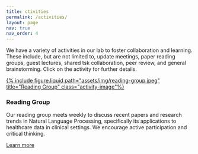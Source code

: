```yaml
---
title: ctivities
permalink: /activities/
layout: page
nav: true
nav_order: 4
---
```


We have a variety of activities in our lab to foster collaboration and learning. These include, but are not limited to, update meetings, paper reading groups, guest lectures, shared tsk collaboration, peer review, and general brainstorming. Click on the activity for further details.

<div class="activity">
  <a href="/meetings/"> 
    {% include figure.liquid path="assets/img/reading-group.jpeg" title="Reading Group" class="activity-image"%}
    <!-- <img src="assets/img/reading-group.jpeg" alt="Reading Group Image" class="activity-image"> -->
  </a>
  <div class="activity-content">
    <h3>Reading Group</h3>
    <p>Our reading group meets weekly to discuss recent papers and research trends in Natural Language Processing, specifically its applications to healthcare data in clinical settings. We encourage active participation and critical thinking.</p>
    <a href="/meetings/">Learn more</a>
  </div>
</div>

<!-- <div class="activity">
  <a href="/activity2/">
    <img src="/images/activity2.jpg" alt="Activity 2 Image" class="activity-image">
  </a>
  <div class="activity-content">
    <h3>Activity 2</h3>
    <p>Brief description of Activity 2.</p>
    <a href="/activity2/">Learn more</a>
  </div>
</div> -->

